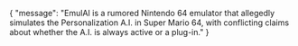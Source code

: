{
  "message": "EmulAI is a rumored Nintendo 64 emulator that allegedly simulates the Personalization A.I. in Super Mario 64, with conflicting claims about whether the A.I. is always active or a plug-in."
}
